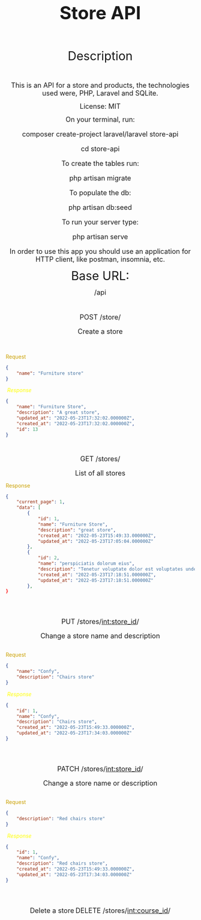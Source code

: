 ​<div align ="center">

## <font size="7">**Store API**</font>

</div>
<br></br>
<div align ="center" >

<font size="6">Description </font>

</div>
<br></br>
<div align ="center" font size="4">
<font size="4">This is an API for a store and products, the technologies used were, PHP, Laravel and SQLite.

License: MIT</font>

<div align ="center" font size="4">
<font size="4">On your terminal, run:

composer create-project laravel/laravel store-api

cd store-api

To create the tables run:

php artisan migrate

To populate the db:

php artisan db:seed

To run your server type:

php artisan serve

In order to use this app you should use an application for HTTP client, like postman, insomnia, etc.</font>

</div>
</div>
<div align ="center" >

<font size="6">Base URL: </font>

</div>
<div align ="center">
<font size="4">/api</font>
</div>

​<div align ="center">

<font size="4">POST /store/</font>
<br></br>
<font size="4">Create a store</font>

</div>

<br></br>
<font color="caramel"> Request </font>
​

```json
{
    "name": "Furniture store"
}
```

​
<font color="yellow"> _Response_ </font>
​

```json
{
    "name": "Furniture Store",
    "description": "A great store",
    "updated_at": "2022-05-23T17:32:02.000000Z",
    "created_at": "2022-05-23T17:32:02.000000Z",
    "id": 13
}
```

​​<div align ="center">

<font size="4">GET /stores/</font>
<br></br>
<font size="4">List of all stores</font>

</div>

<font color="caramel"> Response </font>

```json
{
    "current_page": 1,
    "data": [
        {
            "id": 1,
            "name": "Furniture Store",
            "description": "great store",
            "created_at": "2022-05-23T15:49:33.000000Z",
            "updated_at": "2022-05-23T17:05:04.000000Z"
        },
        {
            "id": 2,
            "name": "perspiciatis dolorum eius",
            "description": "Tenetur voluptate dolor est voluptates unde et cumque ad.",
            "created_at": "2022-05-23T17:18:51.000000Z",
            "updated_at": "2022-05-23T17:18:51.000000Z"
        },
}
```

<br></br>

<div align ="center">

<font size="4">PUT /stores/<int:store_id>/</font>
<br></br>
<font size="4">Change a store name and description</font>
<br></br>

</div>

<font color="caramel"> Request </font>

```json
{
    "name": "Confy",
    "description": "Chairs store"
}
```

​
<font color="yellow"> _Response_ </font>
​

```json
{
    "id": 1,
    "name": "Confy",
    "description": "Chairs store",
    "created_at": "2022-05-23T15:49:33.000000Z",
    "updated_at": "2022-05-23T17:34:03.000000Z"
}
```

<br></br>

<div align ="center">

<font size="4">PATCH /stores/<int:store_id>/</font>
<br></br>
<font size="4">Change a store name or description</font>
<br></br>

</div>

<font color="caramel"> Request </font>

```json
{
    "description": "Red chairs store"
}
```

​
<font color="yellow"> _Response_ </font>
​

```json
{
    "id": 1,
    "name": "Confy",
    "description": "Red chairs store",
    "created_at": "2022-05-23T15:49:33.000000Z",
    "updated_at": "2022-05-23T17:34:03.000000Z"
}
```

<br></br>

<div align ="center">

<font size="4">Delete a store</font>
<font size="4">DELETE /stores/<int:course_id>/</font>
<br></br>

</div>

​
